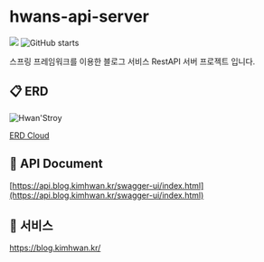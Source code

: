 # hwans-api-server

<p>
  <img src="https://hits.seeyoufarm.com/api/count/incr/badge.svg?url=https%3A%2F%2Fgithub.com%2Fakon47%2Fhwans-api-server&count_bg=%2379C83D&title_bg=%23555555&icon=&icon_color=%23E7E7E7&title=hits&edge_flat=false" />
  <img alt="GitHub starts" src="https://img.shields.io/github/stars/akon47/hwans-api-server">
</p>

스프링 프레임워크를 이용한 블로그 서비스 RestAPI 서버 프로젝트 입니다.

## 📋 ERD

![Hwan'Stroy](https://user-images.githubusercontent.com/49547202/201574369-af4bcdcc-d93c-431e-92b3-0d936cfde748.png)

[ERD Cloud](https://www.erdcloud.com/d/pt8Kfyzvrt5TYihpf)

## 🚀 API Document

[https://api.blog.kimhwan.kr/swagger-ui/index.html](https://api.blog.kimhwan.kr/swagger-ui/index.html)

## 🚀 서비스
https://blog.kimhwan.kr/
